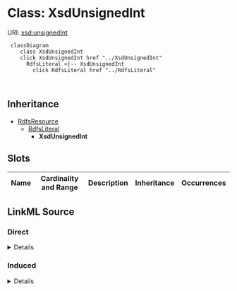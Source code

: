 

# Class: XsdUnsignedInt





URI: [xsd:unsignedInt](http://www.w3.org/2001/XMLSchema#unsignedInt)






```mermaid
 classDiagram
    class XsdUnsignedInt
    click XsdUnsignedInt href "../XsdUnsignedInt"
      RdfsLiteral <|-- XsdUnsignedInt
        click RdfsLiteral href "../RdfsLiteral"
      
      
```





## Inheritance
* [RdfsResource](../classes/RdfsResource.md)
    * [RdfsLiteral](../classes/RdfsLiteral.md)
        * **XsdUnsignedInt**



## Slots

| Name | Cardinality and Range | Description | Inheritance | Occurrences |
| ---  | --- | --- | --- | --- |














## LinkML Source

<!-- TODO: investigate https://stackoverflow.com/questions/37606292/how-to-create-tabbed-code-blocks-in-mkdocs-or-sphinx -->

### Direct

<details>

```yaml
name: xsd_unsignedInt
from_schema: okns:hydrology-kg
exact_mappings:
- http://www.w3.org/2001/XMLSchema#unsignedInt
rank: 1000
is_a: rdfs_Literal
class_uri: xsd:unsignedInt

```
</details>

### Induced

<details>

```yaml
name: xsd_unsignedInt
from_schema: okns:hydrology-kg
exact_mappings:
- http://www.w3.org/2001/XMLSchema#unsignedInt
rank: 1000
is_a: rdfs_Literal
class_uri: xsd:unsignedInt

```
</details>